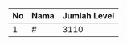 | No | Nama            | Jumlah Level |
|----|-----------------|--------------|
| 1  | #    |    3110        |

